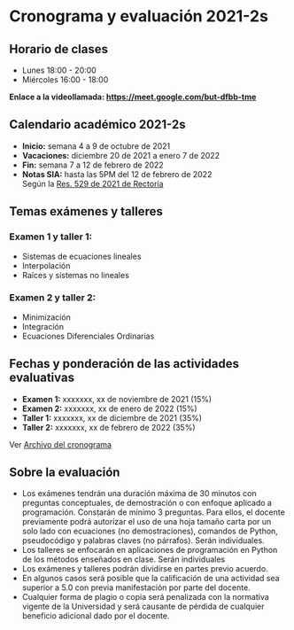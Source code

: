 # Cronograma y evaluación 2021-2s
## Horario de clases
- Lunes 18:00 - 20:00
- Miércoles 16:00 - 18:00

**Enlace a la videollamada: https://meet.google.com/but-dfbb-tme**

## Calendario académico 2021-2s
- **Inicio:** semana 4 a 9 de octubre de 2021
- **Vacaciones:** diciembre 20 de 2021 a enero 7 de 2022
- **Fin:** semana 7 a 12 de febrero de 2022
- **Notas SIA:** hasta las 5PM del 12 de febrero de 2022\
Según la [Res. 529 de 2021 de Rectoría](https://www.legal.unal.edu.co/rlunal/home/doc.jsp?d_i=98540)
## Temas exámenes y talleres
### **Examen 1 y taller 1:**
- Sistemas de ecuaciones lineales
- Interpolación
- Raíces y sistemas no lineales
### **Examen 2 y taller 2:**
- Minimización
- Integración
- Ecuaciones Diferenciales Ordinarias
## Fechas y ponderación de las actividades evaluativas
- **Examen 1:** xxxxxxx, xx de noviembre de 2021 (15%)
- **Examen 2:** xxxxxxx, xx de enero de 2022 (15%)
- **Taller 1:** xxxxxxx, xx de diciembre de 2021 (35%)
- **Taller 2:** xxxxxxx, xx de febrero de 2022 (35%)

Ver [Archivo del cronograma](/docs/Cronograma_y_evaluación_2021-2s.pdf)
## Sobre la evaluación
- Los exámenes tendrán una duración máxima de 30 minutos con preguntas conceptuales, de demostración o con enfoque aplicado a programación. Constarán de mínimo 3 preguntas. Para ellos, el docente previamente podrá autorizar el uso de una hoja tamaño carta por un solo lado con ecuaciones (no demostraciones), comandos de Python, pseudocódigo y palabras claves (no párrafos). Serán individuales.
- Los talleres se enfocarán en aplicaciones de programación en Python de los métodos enseñados en clase. Serán individuales 
- Los exámenes y talleres podrán dividirse en partes previo acuerdo.
- En algunos casos será posible que la calificación de una actividad sea superior a 5.0 con previa manifestación por parte del docente.
- Cualquier forma de plagio o copia será penalizada con la normativa vigente de la Universidad y será causante de pérdida de cualquier beneficio adicional dado por el docente.
